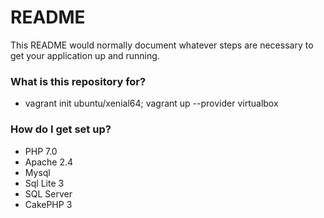 # README #

This README would normally document whatever steps are necessary to get your application up and running.

### What is this repository for? ###

* vagrant init ubuntu/xenial64; vagrant up --provider virtualbox

### How do I get set up? ###

* PHP 7.0
* Apache 2.4
* Mysql
* Sql Lite 3
* SQL Server
* CakePHP 3
